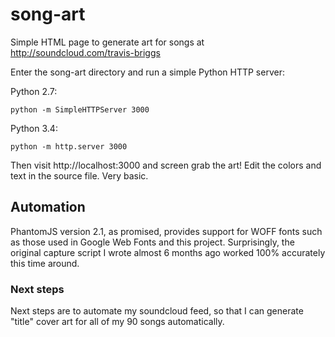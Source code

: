 # song-art
Simple HTML page to generate art for songs at http://soundcloud.com/travis-briggs

Enter the song-art directory and run a simple Python HTTP server:

Python 2.7:
```
python -m SimpleHTTPServer 3000
```

Python 3.4:
```
python -m http.server 3000
```

Then visit http://localhost:3000 and screen grab the art! Edit the colors and text in the
source file. Very basic.

## Automation
PhantomJS version 2.1, as promised, provides support for WOFF fonts such as
those used in Google Web Fonts and this project. Surprisingly, the original
capture script I wrote almost 6 months ago worked 100% accurately this time
around.

### Next steps

Next steps are to automate my soundcloud feed, so that I can generate "title"
cover art for all of my 90 songs automatically.